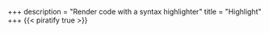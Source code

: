+++
description = "Render code with a syntax highlighter"
title = "Highlight"
+++
{{< piratify true >}}
